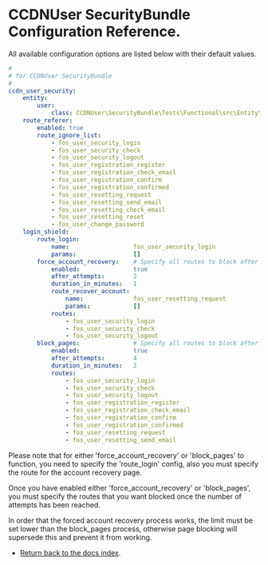 CCDNUser SecurityBundle Configuration Reference.
================================================

All available configuration options are listed below with their default values.

``` yml
#
# for CCDNUser SecurityBundle
#
ccdn_user_security:
    entity:
        user:
            class: CCDNUser\SecurityBundle\Tests\Functional\src\Entity\User
    route_referer:
        enabled: true
        route_ignore_list:
            - fos_user_security_login
            - fos_user_security_check
            - fos_user_security_logout
            - fos_user_registration_register
            - fos_user_registration_check_email
            - fos_user_registration_confirm
            - fos_user_registration_confirmed
            - fos_user_resetting_request
            - fos_user_resetting_send_email
            - fos_user_resetting_check_email
            - fos_user_resetting_reset
            - fos_user_change_password
    login_shield:
        route_login:
            name:                  fos_user_security_login
            params:                []
        force_account_recovery:    # Specify all routes to block after attempt limit is reached, and account recovery route to force browser redirect.
            enabled:               true
            after_attempts:        2
            duration_in_minutes:   1
            route_recover_account:
                name:              fos_user_resetting_request
                params:            []
            routes:
                - fos_user_security_login
                - fos_user_security_check
                - fos_user_security_logout
        block_pages:               # Specify all routes to block after attempt limit is reached.
            enabled:               true
            after_attempts:        4
            duration_in_minutes:   2
            routes:
                - fos_user_security_login
                - fos_user_security_check
                - fos_user_security_logout
                - fos_user_registration_register
                - fos_user_registration_check_email
                - fos_user_registration_confirm
                - fos_user_registration_confirmed
                - fos_user_resetting_request
                - fos_user_resetting_send_email

```

Please note that for either 'force_account_recovery' or 'block_pages' to function, you need to specify the 'route_login' config, also you must specify the route for the account recovery page.

Once you have enabled either 'force_account_recovery' or 'block_pages', you must specify the routes that you want blocked once the number of attempts has been reached.

In order that the forced account recovery process works, the limit must be set lower than the block_pages process, otherwise page blocking will supersede this and prevent it from working.

- [Return back to the docs index](index.md).
